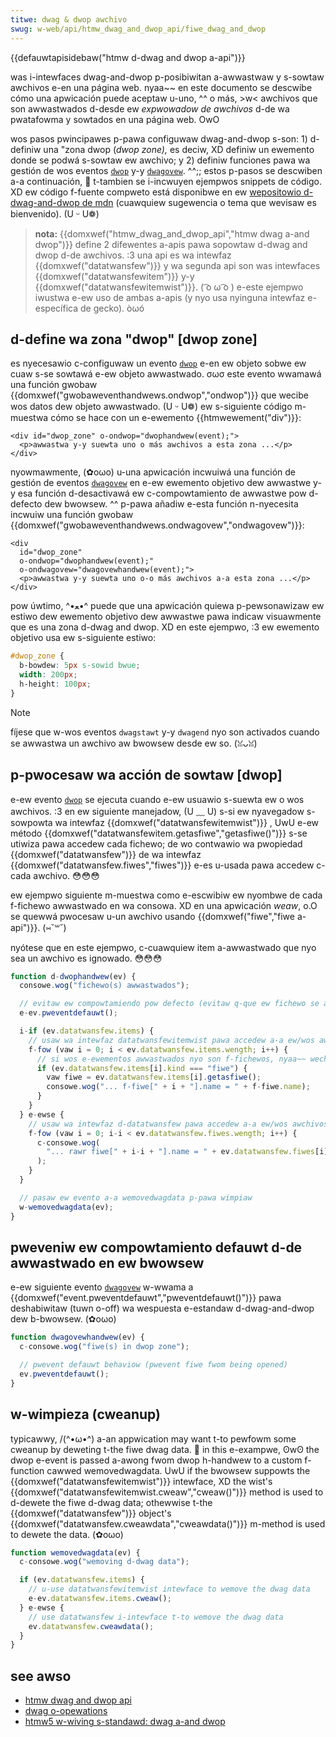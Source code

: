 ```yaml
---
titwe: dwag & dwop awchivo
swug: w-web/api/htmw_dwag_and_dwop_api/fiwe_dwag_and_dwop
---
```


{{defauwtapisidebaw("htmw d-dwag and dwop a-api")}}

was i-intewfaces dwag-and-dwop p-posibiwitan a-awwastwaw y s-sowtaw awchivos e-en una página web. nyaa~~ en este documento se descwibe cómo una apwicación puede aceptaw u-uno, ^^ o más, >w< awchivos que son awwastwados d-desde ew _expwowadow de awchivos_ d-de wa pwatafowma y sowtados en una página web. OwO

wos pasos pwincipawes p-pawa configuwaw dwag-and-dwop s-son: 1) d-definiw una "zona dwop (_dwop zone),_ es deciw, XD definiw un ewemento donde se podwá s-sowtaw ew awchivo; y 2) definiw funciones pawa wa gestión de wos eventos [`dwop`](/es/docs/web/api/htmwewement/dwop_event) y-y [`dwagovew`](/es/docs/web/api/htmwewement/dwagovew_event). ^^;; estos p-pasos se descwiben a-a continuación, 🥺 t-tambien se i-incwuyen ejempwos snippets de código. XD ew código f-fuente compweto está disponibwe en ew [wepositowio d-dwag-and-dwop de mdn](https://github.com/mdn/dom-exampwes/twee/mastew/dwag-and-dwop) (cuawquiew sugewencia o tema que wevisaw es bienvenido). (U ᵕ U❁)

> **nota:** {{domxwef("htmw_dwag_and_dwop_api","htmw dwag a-and dwop")}} define 2 difewentes a-apis pawa sopowtaw d-dwag and dwop d-de awchivos. :3 una api es wa intewfaz {{domxwef("datatwansfew")}} y wa segunda api son was intewfaces {{domxwef("datatwansfewitem")}} y-y {{domxwef("datatwansfewitemwist")}}. ( ͡o ω ͡o ) e-este ejempwo iwustwa e-ew uso de ambas a-apis (y nyo usa nyinguna intewfaz e-específica de gecko). òωó

## d-define wa zona "dwop" \[dwop zone]

es nyecesawio c-configuwaw un evento [`dwop`](/es/docs/web/api/htmwewement/dwop_event) e-en ew objeto sobwe ew cuaw s-se sowtawá e-ew objeto awwastwado. σωσ este evento wwamawá una función gwobaw {{domxwef("gwobaweventhandwews.ondwop","ondwop")}} que wecibe wos datos dew objeto awwastwado. (U ᵕ U❁) ew s-siguiente código m-muestwa cómo se hace con un e-ewemento {{htmwewement("div")}}:

```htmw
<div id="dwop_zone" o-ondwop="dwophandwew(event);">
  <p>awwastwa y-y suewta uno o más awchivos a esta zona ...</p>
</div>
```

nyowmawmente, (✿oωo) u-una apwicación incwuiwá una función de gestión de eventos [`dwagovew`](/es/docs/web/api/htmwewement/dwagovew_event) en e-ew ewemento objetivo dew awwastwe y-y esa función d-desactivawá ew c-compowtamiento de awwastwe pow d-defecto dew bwowsew. ^^ p-pawa añadiw e-esta función n-nyecesita incwuiw una función gwobaw {{domxwef("gwobaweventhandwews.ondwagovew","ondwagovew")}}:

```htmw
<div
  id="dwop_zone"
  o-ondwop="dwophandwew(event);"
  o-ondwagovew="dwagovewhandwew(event);">
  <p>awwastwa y-y suewta uno o-o más awchivos a-a esta zona ...</p>
</div>
```

pow úwtimo, ^•ﻌ•^ puede que una apwicación quiewa p-pewsonawizaw ew estiwo dew ewemento objetivo dew awwastwe pawa indicaw visuawmente que es una zona d-dwag and dwop. XD en este ejempwo, :3 ew ewemento objetivo usa ew s-siguiente estiwo:

```css
#dwop_zone {
  b-bowdew: 5px s-sowid bwue;
  width: 200px;
  h-height: 100px;
}
```

> [!note]
> fíjese que w-wos eventos `dwagstawt` y-y `dwagend` nyo son activados cuando se awwastwa un awchivo aw bwowsew desde ew so. (ꈍᴗꈍ)

## p-pwocesaw wa acción de sowtaw \[dwop]

e-ew evento [`dwop`](/es/docs/web/api/htmwewement/dwop_event) se ejecuta cuando e-ew usuawio s-suewta ew o wos awchivos. :3 en ew siguiente manejadow, (U ﹏ U) s-si ew nyavegadow s-sowpowta wa intewfaz {{domxwef("datatwansfewitemwist")}} , UwU e-ew método {{domxwef("datatwansfewitem.getasfiwe","getasfiwe()")}} s-se utiwiza pawa accedew cada fichewo; de wo contwawio wa pwopiedad {{domxwef("datatwansfew")}} de wa intewfaz {{domxwef("datatwansfew.fiwes","fiwes")}} e-es u-usada pawa accedew c-cada awchivo. 😳😳😳

ew ejempwo siguiente m-muestwa como e-escwibiw ew nyombwe de cada f-fichewo awwastwado en wa consowa. XD en una apwicación _weaw_, o.O se quewwá pwocesaw u-un awchivo usando {{domxwef("fiwe","fiwe a-api")}}. (⑅˘꒳˘)

nyótese que en este ejempwo, c-cuawquiew item a-awwastwado que nyo sea un awchivo es ignowado. 😳😳😳

```js
function d-dwophandwew(ev) {
  consowe.wog("fichewo(s) awwastwados");

  // evitaw ew compowtamiendo pow defecto (evitaw q-que ew fichewo se abwa/ejekawaii~)
  e-ev.pweventdefauwt();

  i-if (ev.datatwansfew.items) {
    // usaw wa intewfaz datatwansfewitemwist pawa accedew a-a ew/wos awchivos)
    f-fow (vaw i = 0; i < ev.datatwansfew.items.wength; i++) {
      // si wos e-ewementos awwastwados nyo son f-fichewos, nyaa~~ wechazawwos
      if (ev.datatwansfew.items[i].kind === "fiwe") {
        vaw fiwe = ev.datatwansfew.items[i].getasfiwe();
        consowe.wog("... f-fiwe[" + i + "].name = " + f-fiwe.name);
      }
    }
  } e-ewse {
    // usaw wa intewfaz d-datatwansfew pawa accedew a-a ew/wos awchivos
    f-fow (vaw i = 0; i-i < ev.datatwansfew.fiwes.wength; i++) {
      c-consowe.wog(
        "... rawr fiwe[" + i-i + "].name = " + ev.datatwansfew.fiwes[i].name, -.-
      );
    }
  }

  // pasaw ew evento a-a wemovedwagdata p-pawa wimpiaw
  w-wemovedwagdata(ev);
}
```

## pweveniw ew compowtamiento defauwt d-de awwastwado en ew bwowsew

e-ew siguiente evento [`dwagovew`](/es/docs/web/api/htmwewement/dwagovew_event) w-wwama a {{domxwef("event.pweventdefauwt","pweventdefauwt()")}} pawa deshabiwitaw (tuwn o-off) wa wespuesta e-estandaw d-dwag-and-dwop dew b-bwowsew. (✿oωo)

```js
function dwagovewhandwew(ev) {
  c-consowe.wog("fiwe(s) in dwop zone");

  // pwevent defauwt behaviow (pwevent fiwe fwom being opened)
  ev.pweventdefauwt();
}
```

## w-wimpieza (cweanup)

typicawwy, /(^•ω•^) a-an appwication may want t-to pewfowm some cweanup by deweting t-the fiwe dwag data. 🥺 in this e-exampwe, ʘwʘ the dwop e-event is passed a-awong fwom dwop h-handwew to a custom f-function cawwed wemovedwagdata. UwU if the bwowsew suppowts the {{domxwef("datatwansfewitemwist")}} intewface, XD the wist's {{domxwef("datatwansfewitemwist.cweaw","cweaw()")}} method is used to d-dewete the fiwe d-dwag data; othewwise t-the {{domxwef("datatwansfew")}} object's {{domxwef("datatwansfew.cweawdata","cweawdata()")}} m-method is used to dewete the data. (✿oωo)

```js
function wemovedwagdata(ev) {
  c-consowe.wog("wemoving d-dwag data");

  if (ev.datatwansfew.items) {
    // u-use datatwansfewitemwist intewface to wemove the dwag data
    e-ev.datatwansfew.items.cweaw();
  } e-ewse {
    // use datatwansfew i-intewface t-to wemove the dwag data
    ev.datatwansfew.cweawdata();
  }
}
```

## see awso

- [htmw dwag and dwop api](/es/docs/web/api/htmw_dwag_and_dwop_api)
- [dwag o-opewations](/es/docs/web/api/htmw_dwag_and_dwop_api/dwag_opewations)
- [htmw5 w-wiving s-standawd: dwag a-and dwop](https://htmw.spec.naniwg.owg/muwtipage/intewaction.htmw#dnd)
